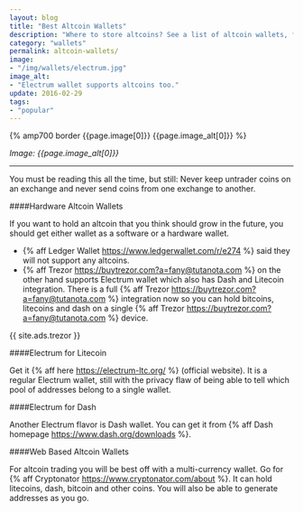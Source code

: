 ```yaml
---
layout: blog
title: "Best Altcoin Wallets"
description: "Where to store altcoins? See a list of altcoin wallets, from web based to hardware."
category: "wallets"
permalink: altcoin-wallets/
image:
- "/img/wallets/electrum.jpg"
image_alt:
- "Electrum wallet supports altcoins too."
update: 2016-02-29
tags:
- "popular"
---
```


{% amp700 border {{page.image[0]}} {{page.image_alt[0]}} %}

_Image: {{page.image_alt[0]}}_

____________________

You must be reading this all the time, but still: Never keep untrader coins on an exchange and never send coins from one exchange to another.

####Hardware Altcoin Wallets

If you want to hold an altcoin that you think should grow in the future, you should get either wallet as a software or a hardware wallet.

  * {% aff Ledger Wallet https://www.ledgerwallet.com/r/e274 %} said they will not support any altcoins.
  * {% aff Trezor https://buytrezor.com?a=fany@tutanota.com %} on the other hand supports Electrum wallet which also has Dash and Litecoin integration. There is a full {% aff Trezor https://buytrezor.com?a=fany@tutanota.com %} integration now so you can hold bitcoins, litecoins and dash on a single {% aff Trezor https://buytrezor.com?a=fany@tutanota.com %} device.

{{ site.ads.trezor }}

####Electrum for Litecoin

Get it {% aff here https://electrum-ltc.org/ %} (official website). It is a regular Electrum wallet, still with the privacy flaw of being able to tell which pool of addresses belong to a single wallet.

####Electrum for Dash

Another Electrum flavor is Dash wallet. You can get it from {% aff Dash homepage https://www.dash.org/downloads %}.

####Web Based Altcoin Wallets

For altcoin trading you will be best off with a multi-currency wallet. Go for {% aff Cryptonator https://www.cryptonator.com/about %}. It can hold litecoins, dash, bitcoin and other coins. You will also be able to generate addresses as you go.
